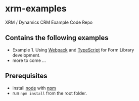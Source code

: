 # xrm-examples
XRM / Dynamics CRM Example Code Repo

## Contains the following examples
* Example 1. Using [Webpack](http://webpack.github.io/docs/) and [TypeScript](http://www.typescriptlang.org) for Form Library development.
* more to come ...

## Prerequisites

- install [node](https://nodejs.org) with [npm](https://www.npmjs.com)
- run `npm install` from the root folder.
